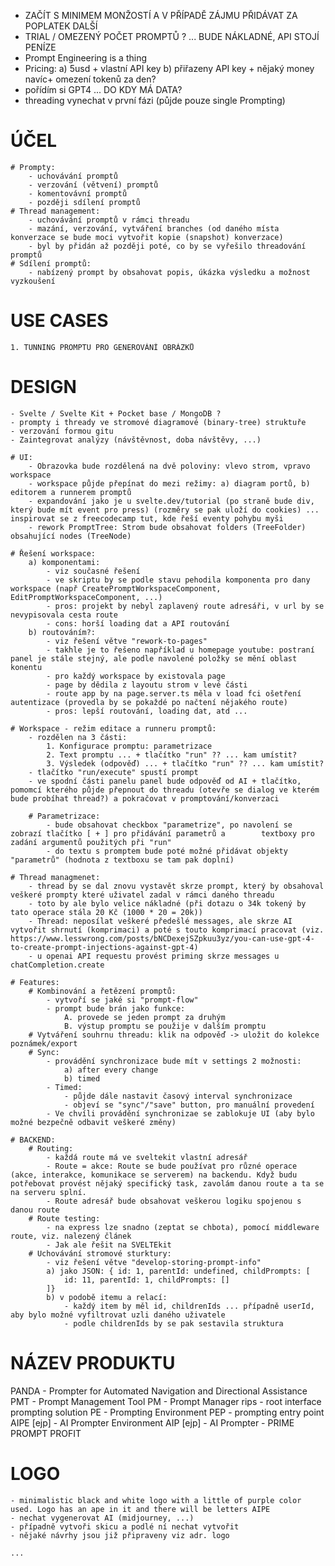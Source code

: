 - ZAČÍT S MINIMEM MONŽOSTÍ A V PŘÍPADĚ ZÁJMU PŘIDÁVAT ZA POPLATEK DALŠÍ
- TRIAL / OMEZENÝ POČET PROMPTŮ ? ... BUDE NÁKLADNÉ, API STOJÍ PENÍZE
- Prompt Engineering is a thing
- Pricing:
  a) 5usd + vlastní API key
  b) přiřazeny API key + nějaký money navíc+ omezení tokenů za den?
- pořídím si GPT4 ... DO KDY MÁ DATA?
- threading vynechat v první fázi (půjde pouze single Prompting)

# ÚČEL

    # Prompty:
        - uchovávání promptů
        - verzování (větvení) promptů
        - komentovávní promptů
        - později sdílení promptů
    # Thread management:
        - uchovávání promptů v rámci threadu
        - mazání, verzování, vytváření branches (od daného místa konverzace se bude moci vytvořit kopie (snapshot) konverzace)
        - byl by přidán až později poté, co by se vyřešilo threadování promptů
    # Sdílení promptů:
        - nabízený prompt by obsahovat popis, úkázka výsledku a možnost vyzkoušení

# USE CASES

    1. TUNNING PROMPTU PRO GENEROVÁNÍ OBRÁZKŮ

# DESIGN

    - Svelte / Svelte Kit + Pocket base / MongoDB ?
    - prompty i thready ve stromové diagramové (binary-tree) struktuře
    - verzování formou gitu
    - Zaintegrovat analýzy (návštěvnost, doba návštěvy, ...)

    # UI:
        - Obrazovka bude rozdělená na dvě poloviny: vlevo strom, vpravo workspace
        - workspace půjde přepínat do mezi režimy: a) diagram portů, b) editorem a runnerem promptů
        - expandování jako je u svelte.dev/tutorial (po straně bude div, který bude mít event pro press) (rozměry se pak uloží do cookies) ... inspirovat se z freecodecamp tut, kde řeší eventy pohybu myši
        - rework PromptTree: Strom bude obsahovat folders (TreeFolder) obsahující nodes (TreeNode)

    # Řešení workspace:
        a) komponentami:
            - viz současné řešení
            - ve skriptu by se podle stavu pehodila komponenta pro dany workspace (např CreatePromptWorkspaceComponent, EditPromptWorkspaceComponent, ...)
            - pros: projekt by nebyl zaplavený route adresáři, v url by se nevypisovala cesta route
            - cons: horší loading dat a API routování
        b) routováním?:
            - viz řešení větve "rework-to-pages"
            - takhle je to řešeno například u homepage youtube: postraní panel je stále stejný, ale podle navolené položky se mění oblast konentu
            - pro každý workspace by existovala page
            - page by dědila z layoutu strom v levé části
            - route app by na page.server.ts měla v load fci ošetření autentizace (provedla by se pokaždé po načtení nějakého route)
            - pros: lepší routování, loading dat, atd ...

    # Workspace - režim editace a runneru promptů:
        - rozdělen na 3 části:
            1. Konfigurace promptu: parametrizace
            2. Text promptu ... + tlačítko "run" ?? ... kam umístit?
            3. Výsledek (odpověď) ... + tlačítko "run" ?? ... kam umístit?
        - tlačítko "run/execute" spustí prompt
        - ve spodní části panelu panel bude odpověď od AI + tlačítko, pomomcí kterého půjde přepnout do threadu (otevře se dialog ve kterém bude probíhat thread?) a pokračovat v promptování/konverzaci

        # Parametrizace:
            - bude obsahovat checkbox "parametrize", po navolení se zobrazí tlačítko [ + ] pro přidávání parametrů a        textboxy pro zadání argumentů použitých při "run"
            - do textu s promptem bude poté možné přidávat objekty "parametrů" (hodnota z textboxu se tam pak doplní)

    # Thread managmenet:
        - thread by se dal znovu vystavět skrze prompt, který by obsahoval veškeré prompty které uživatel zadal v rámci daného threadu
        - toto by ale bylo velice nákladné (při dotazu o 34k tokený by tato operace stála 20 Kč (1000 * 20 = 20k))
        - Thread: neposílat veškeré předešlé messages, ale skrze AI vytvořit shrnutí (komprimaci) a poté s touto komprimací pracovat (viz. https://www.lesswrong.com/posts/bNCDexejSZpkuu3yz/you-can-use-gpt-4-to-create-prompt-injections-against-gpt-4)
        - u openai API requestu provést priming skrze messages u chatCompletion.create

    # Features:
        # Kombinování a řetězení promptů:
            - vytvoří se jaké si "prompt-flow"
            - prompt bude brán jako funkce:
                A. provede se jeden prompt za druhým
                B. výstup promptu se použije v dalším promptu
        # Vytváření souhrnu threadu: klik na odpověď -> uložit do kolekce poznámek/export
        # Sync:
            - provádění synchronizace bude mít v settings 2 možnosti:
                a) after every change
                b) timed
            - Timed:
                - půjde dále nastavit časový interval synchronizace
                - objeví se "sync"/"save" button, pro manuální provedení
            - Ve chvíli provádění synchronizae se zablokuje UI (aby bylo možné bezpečně odbavit veškeré změny)

    # BACKEND:
        # Routing:
            - každá route má ve sveltekit vlastní adresář
            - Route = akce: Route se bude používat pro různé operace (akce, interakce, komunikace se serverem) na backendu. Když budu potřebovat provést nějaký specifický task, zavolám danou route a ta se na serveru splní.
            - Route adresář bude obsahovat veškerou logiku spojenou s danou route
        # Route testing:
            - na express lze snadno (zeptat se chbota), pomocí middleware route, viz. nalezený článek
            - Jak ale řešit na SVELTEkit
        # Uchovávání stromové sturktury:
            - viz řešení větve "develop-storing-prompt-info"
            a) jako JSON: { id: 1, parentId: undefined, childPrompts: [
                id: 11, parentId: 1, childPrompts: []
            ]}
            b) v podobě itemu a relací:
                - každý item by měl id, childrenIds ... případně userId, aby bylo možné vyfiltrovat uzli daného uživatele
                - podle childrenIds by se pak sestavila struktura

# NÁZEV PRODUKTU

PANDA - Prompter for Automated Navigation and Directional Assistance
PMT - Prompt Management Tool
PM - Prompt Manager
rips - root interface prompting solution
PE - Prompting Environment
PEP - prompting entry point
AIPE [ejp] - AI Prompter Environment
AIP [ejp] - AI Prompter - PRIME PROMPT PROFIT

# LOGO

    - minimalistic black and white logo with a little of purple color used. Logo has an ape in it and there will be letters AIPE
    - nechat vygenerovat AI (midjourney, ...)
    - případně vytvoři skicu a podlé ní nechat vytvořit
    - nějaké návrhy jsou již připraveny viz adr. logo

    ...
